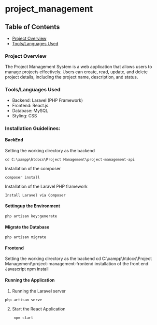 # project_management
## Table of Contents
- [Project Overview](#project-overview)
- [Tools/Languages Used](#toolslanguages-used)

### Project Overview
The Project Management System is a web application that allows users to manage projects effectively. Users can create, read, update, and delete project details, including the project name, description, and status.

### Tools/Languages Used
- Backend: Laravel (PHP Framework)
- Frontend: React.js
- Database: MySQL
- Styling: CSS


### Installation Guidelines:
#### BackEnd
Setting the working directory as the backend
```Terminal
cd C:\xampp\htdocs\Project Management\project-management-api
```

Installation of the composer
```
composer install
```

Installation of the Laravel PHP framework
```
Install Laravel via Composer
```

#### Settingup the Environment
```
php artisan key:generate
```


#### Migrate the Database
```
php artisan migrate
```


#### Frontend
Setting the working directory as the backend
cd C:\xampp\htdocs\Project Management\project-management-frontend
installation of the front end Javascript
npm install




#### Running the Application
1.	Running the Laravel server
```
php artisan serve
```

2.	Start the React Application
```
  	npm start
```

